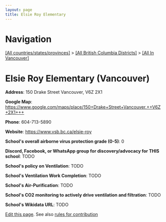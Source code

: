 ```yaml
---
layout: page
title: Elsie Roy Elementary
---
```

# Navigation

[[All countries/states/provinces]](../../..) > [[All British Columbia Districts]](../..) > [[All In Vancouver]](..)

# Elsie Roy Elementary (Vancouver)

**Address**: 150 Drake Street Vancouver,  V6Z 2X1

**Google Map**: <https://www.google.com/maps/place/150+Drake+Street+Vancouver,++V6Z+2X1+++>

**Phone**: 604-713-5890

**Website**: <https://www.vsb.bc.ca/elsie-roy>

**School's overall airborne virus protection grade (0-5)**: 0

**Discord, Facebook, or WhatsApp group for discovery/advocacy for THIS school**: TODO

**School's policy on Ventilation**: TODO

**School's Ventilation Work Completion**: TODO

**School's Air-Purification**: TODO

**School's CO2 monitoring to actively drive ventilation and filtration**: TODO

**School's Wikidata URL**: TODO


[Edit this page](https://github.com/ventilate-schools/BC/edit/main/././Vancouver/Elsie_Roy_Elementary.md). See also [rules for contribution](../../../contribution-rules/)